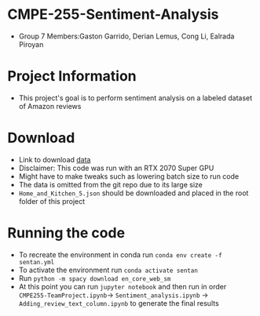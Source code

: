# CMPE-255-Sentiment-Analysis

- Group 7 Members:Gaston Garrido, Derian Lemus, Cong Li, Ealrada Piroyan

# Project Information

- This project's goal is to perform sentiment analysis on a labeled dataset of Amazon reviews

# Download

- Link to download [data](http://snap.stanford.edu/data/amazon/productGraph/categoryFiles/reviews_Home_and_Kitchen_5.json.gz)
- Disclaimer: This code was run with an RTX 2070 Super GPU
- Might have to make tweaks such as lowering batch size to run code
- The data is omitted from the git repo due to its large size
- `Home_and_Kitchen_5.json` should be downloaded and placed in the root folder of this project

# Running the code

- To recreate the environment in conda run `conda env create -f sentan.yml`
- To activate the environment run `conda activate sentan`
- Run `python -m spacy download en_core_web_sm`
- At this point you can run `jupyter notebook` and then run in order `CMPE255-TeamProject.ipynb`-> `Sentiment_analysis.ipynb` -> `Adding_review_text_column.ipynb` to generate the final results
